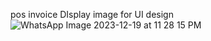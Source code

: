 pos invoice
DIsplay image for UI design  ![WhatsApp Image 2023-12-19 at 11 28 15 PM](https://github.com/vipuL2701/posinvoice/assets/142662414/b906ca53-0655-4bdb-be03-579b9f1a90ae)

